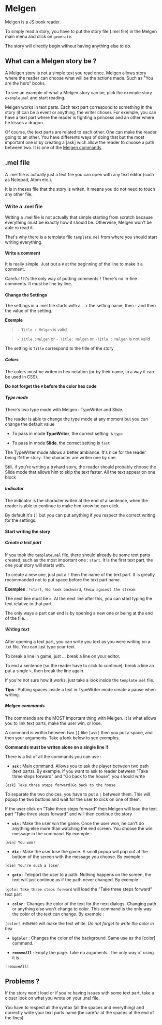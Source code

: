 # Melgen

Melgen is a JS book reader.

To simply read a story, you have to put the story file (.mel file) in the Melgen main menu and click on `generate`.

The story will directly begin without having anything else to do.

## What can a Melgen story be ?

A Melgen story is not a simple text you read once. Melgen allows story where the reader can choose what will be the actions made. Such as "You are the hero" books.

To see an example of what a Melgen story can be, pick the exemple story `exemple.mel` and start reading.

Melgen works in text parts. Each text part correspond to something in the story (it can be a event or anything, the writer chose). For exemple, you can have a text part where the reader is fighting a princess and an other where he kisses a dragon.

Of course, the text parts are related to each other. One can make the reader going to an other. You have differents ways of doing that but the most important one is by creating a [ask] wich allow the reader to choose a path between two. It is one of the [Melgen commands](#melgen-commands).

## .mel file

A .mel file is actually just a text file you can open with any text editor (such as Notepad, Atom etc.).

It is in theses file that the story is writen. It means you do not need to touch any other file.

### Write a .mel file

Writing a .mel file is not actually that simple starting from scratch because everything must be exactly how it should be. Otherwise, Melgen won't be able ro read it.

That's why there is a template file `template.mel` from where you should start writing everything.

#### Write a comment

It is really simple. Just put a `#` at the beginning of the line to make it a comment.

Careful ! It's the only way of putting comments ! There's no in-line comments. It must be line by line.

#### Change the Settings

The settings in a .mel file starts with a `-` + the setting name, then ` : ` and then the value of the setting.

**Exemple**

> `- Title : Melgen` is valid

> `- Title :Melgen` or `- Title: Melgen` or `-Title : Melgen` is not valid

The setting is `Title` correspond to the title of the story

##### Colors

The colors must be writen in hex notation (or by their name, in a way it can be used in CSS).

**Do not forget the `#` before the color hex code**

##### Type mode

There's two type mode with Melgen : TypeWriter and Slide.

The reader is able to change the type mode at any moment but you can change the default value

* To pass in mode **TypeWriter**, the correct setting is `type`

* To pass in mode **Slide**, the correct setting is `fast`

The TypeWriter mode allows a better ambiance. It's nice for the reader being IN the story. The character are writen one by one.

Still, if you're writing a tryhard story, the reader should probably choose the Slide mode that allows him to skip the text faster. All the text appear on one block

##### Indicator

The indicator is the character writen at the end of a sentence, when the reader is able to continue to make him know he can click.

By default it's `[]` but you can put anything if you respect the correct writing for the settings.

#### Start writing the story

##### Create a text part

If you took the `template.mel` file, there should already be some text parts created, such as the most important one : `start`. It is the first text part, the one your story will starts with.

To create a new one, just put a `!` then the name of the text part. It is greatly recommanded not to put space before the text part name.

**Exemples** : `!start`, `!Go look backward`, `!Swiw against the stream`

The next line must be `>`. At the next line after this, you can start typing the text relative to that part.

The only ways a part can end is by opening a new one or being at the end of the file.

##### Writing text

After opening a text part, you can write you text as you were writing on a .txt file. You can just type your text.

To break a line in game, just ... break a line on your editor.

To end a sentence (so the reader have to click to continue), break a line an put a single `>`, then break the line again.

If you're not sure how it works, just take a look inside the `template.mel` file.

**Tips** : Putting spaces inside a text in TypeWriter mode create a pause when writing.

##### Melgen commands

The commands are the MOST important thing with Melgen. It is what allows you to link text parts, make the user win, or lose.

A command is writtin between two `[]` like `[ask]` then you put a space, and then your arguments. Take a look below to see exemples.

**Commands must be writen alone on a single line !!**

There is a list of all the commands you can use :

* **`ask`** : Main command. Allows you to ask the player between two path (text parts). By exemple, if you want to ask to reader between "Take three steps forward" and "Go back to the house", you should write

`[ask] Take three steps forward|Go back to the house`

To separate the two choices, you have to put a `|` between them. This will popup the two buttons and wait for the user to click on one of them.

If the user click on "Take three steps forward" then Melgen will load the text part "Take three steps forward" and will then continue the story

* **`win`** : Make the user win the game. Once the user won, he can't do anything else more than watching the end screen. You choose the win message in the command. By exemple :

`[win] You won!`

* **`die`** : Make the user lose the game. A small popup will pop out at the bottom of the screen with the message you choose. By exemple :

`[die] You're such a loser`

* **`goto`** : Teleport the user to a path. Nothing happens on the screen, the text will just continue as if the path never changed. By exemple :

`[goto] Take three steps forward` will load the "Take three steps forward" text part

* **`color`** : Changes the color of the text for the next dialogs. Changing path or anything else won't change to color. This command is the only way the color of the text can change. By exemple :

`[color] #d9d9d9` will make the text white. *Do not forget to write the color in hex*

* **`bgColor`** : Changes the color of the background. Same use as the [color] command.

* **`removeAll`** : Empty the page. Take no arguments. The only way of using it is :

`[removeAll]`

## Problems ?

If the story won't load or if you're having issues with some text part, take a closer look on what you wrote on your .mel file.

You have to respect all the syntax (all the spaces and everything) and correctly write your text parts name (be careful at the spaces at the end of the lines)
